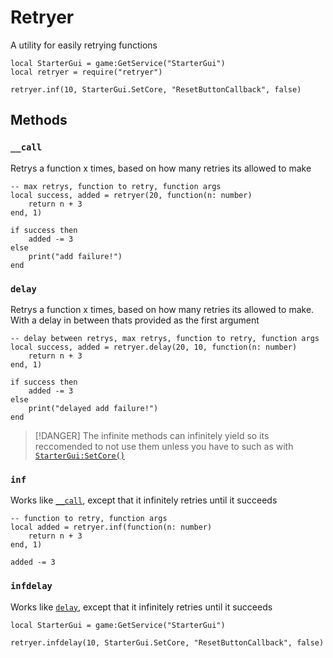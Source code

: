 # Retryer

A utility for easily retrying functions

```luau
local StarterGui = game:GetService("StarterGui")
local retryer = require("retryer")

retryer.inf(10, StarterGui.SetCore, "ResetButtonCallback", false)

```

## Methods

### `__call`

Retrys a function x times, based on how many retries its allowed to make

```luau
-- max retrys, function to retry, function args
local success, added = retryer(20, function(n: number)
    return n + 3
end, 1)

if success then
    added -= 3
else
    print("add failure!")
end
```

### `delay`

Retrys a function x times, based on how many retries its allowed to make.
With a delay in between thats provided as the first argument

```luau
-- delay between retrys, max retrys, function to retry, function args
local success, added = retryer.delay(20, 10, function(n: number)
    return n + 3
end, 1)

if success then
    added -= 3
else
    print("delayed add failure!")
end
```

> [!DANGER]
> The infinite methods can infinitely yield so its reccomended to not use them unless you have to
> such as with [`StarterGui:SetCore()`](https://create.roblox.com/docs/reference/engine/classes/StarterGui#SetCore)

### `inf`

Works like [`__call`](#call), except that it infinitely retries until it succeeds

```luau
-- function to retry, function args
local added = retryer.inf(function(n: number)
    return n + 3
end, 1)

added -= 3
```

### `infdelay`

Works like [`delay`](#delay), except that it infinitely retries until it succeeds

```luau
local StarterGui = game:GetService("StarterGui")

retryer.infdelay(10, StarterGui.SetCore, "ResetButtonCallback", false)
```

